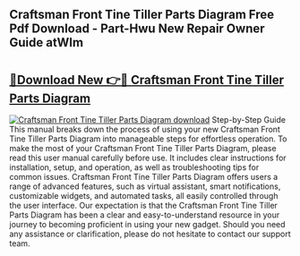 ## Craftsman Front Tine Tiller Parts Diagram Free Pdf Download - Part-Hwu New Repair Owner Guide atWIm

# <h2><a href="http://dfs5ej.blite.top/?on=Craftsman+Front+Tine+Tiller+Parts+Diagram">🔗Download New 👉🔴 Craftsman Front Tine Tiller Parts Diagram</a></h2>

[![Craftsman Front Tine Tiller Parts Diagram download](https://i.imgur.com/lujVjoI.png)](http://dfs5ej.blite.top/?on=Craftsman+Front+Tine+Tiller+Parts+Diagram)
Step-by-Step Guide This manual breaks down the process of using your new Craftsman Front Tine Tiller Parts Diagram into manageable steps for effortless operation. To make the most of your Craftsman Front Tine Tiller Parts Diagram, please read this user manual carefully before use. It includes clear instructions for installation, setup, and operation, as well as troubleshooting tips for common issues. Craftsman Front Tine Tiller Parts Diagram offers users a range of advanced features, such as virtual assistant, smart notifications, customizable widgets, and automated tasks, all easily controlled through the user interface. Our expectation is that the Craftsman Front Tine Tiller Parts Diagram has been a clear and easy-to-understand resource in your journey to becoming proficient in using your new gadget. Should you need any assistance or clarification, please do not hesitate to contact our support team.
